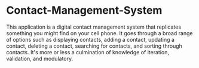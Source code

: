 # Contact-Management-System
This application is a digital contact management system that replicates something you might find on your cell phone. It goes through a broad range of options such as displaying contacts, adding a contact, updating a contact, deleting a contact, searching for contacts, and sorting through contacts. It's more or less a culmination of knowledge of iteration, validation, and modulatory.
